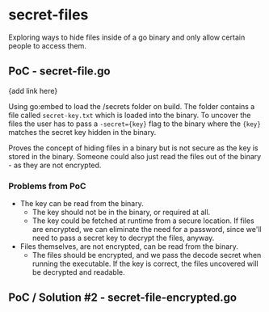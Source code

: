# secret-files

Exploring ways to hide files inside of a go binary and only allow certain people to access them.

## PoC - secret-file.go

{add link here}

Using go:embed to load the /secrets folder on build.
The folder contains a file called `secret-key.txt` which is loaded into the binary.
To uncover the files the user has to pass a `-secret={key}` flag to the binary where the `{key}` matches the secret key hidden in the binary.

Proves the concept of hiding files in a binary but is not secure as the key is stored in the binary.
Someone could also just read the files out of the binary - as they are not encrypted.

### Problems from PoC

- The key can be read from the binary.
  - The key should not be in the binary, or required at all.
  - The key could be fetched at runtime from a secure location. If files are encrypted, we can eliminate the need for a password, since we'll need to pass a secret key to decrypt the files, anyway.
- Files themselves, are not encrypted, can be read from the binary.
  - The files should be encrypted, and we pass the decode secret when running the executable. If the key is correct, the files uncovered will be decrypted and readable.

## PoC / Solution #2 - secret-file-encrypted.go
